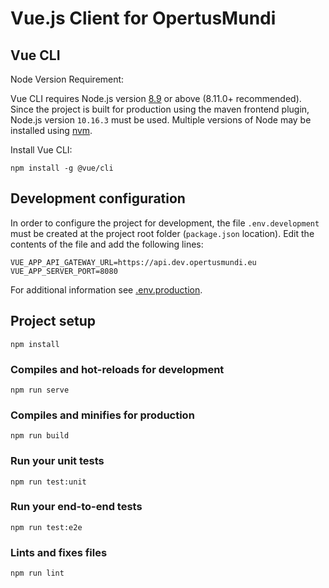 # Vue.js Client for OpertusMundi

## Vue CLI

Node Version Requirement:

Vue CLI requires Node.js version [8.9](https://nodejs.org/en/) or above (8.11.0+ recommended). Since the project is built for production
using the maven frontend plugin, Node.js version `10.16.3` must be used. Multiple versions of Node may be installed using
[nvm](https://github.com/nvm-sh/nvm).

Install Vue CLI:

```
npm install -g @vue/cli
```

## Development configuration

In order to configure the project for development, the file `.env.development` must be created at the project root folder (`package.json` location). Edit the contents of the file and add the following lines:

```
VUE_APP_API_GATEWAY_URL=https://api.dev.opertusmundi.eu
VUE_APP_SERVER_PORT=8080
```

For additional information see [.env.production](.env.production).

## Project setup
```
npm install
```

### Compiles and hot-reloads for development
```
npm run serve
```

### Compiles and minifies for production
```
npm run build
```

### Run your unit tests
```
npm run test:unit
```

### Run your end-to-end tests
```
npm run test:e2e
```

### Lints and fixes files
```
npm run lint
```